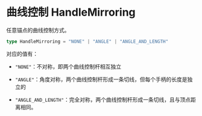 # 曲线控制 HandleMirroring

任意锚点的曲线控制方式。

```TypeScript
type HandleMirroring = "NONE" | "ANGLE" | "ANGLE_AND_LENGTH"
```

对应的值有：

- `"NONE"`：不对称，即两个曲线控制杆相互独立

- `"ANGLE"`：角度对称，两个曲线控制杆形成一条切线，但每个手柄的长度是独立的

- `"ANGLE_AND_LENGTH"`：完全对称，两个曲线控制杆形成一条切线，且与顶点距离相同。